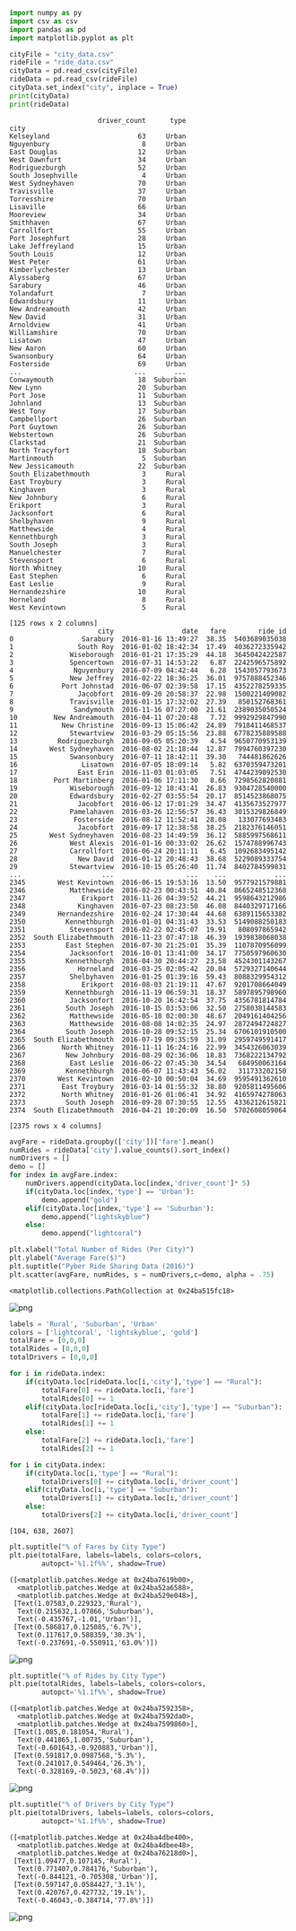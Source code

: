 

```python
import numpy as py
import csv as csv
import pandas as pd
import matplotlib.pyplot as plt
```


```python
cityFile = "city_data.csv"
rideFile = "ride_data.csv"
cityData = pd.read_csv(cityFile)
rideData = pd.read_csv(rideFile)
cityData.set_index("city", inplace = True)
print(cityData)
print(rideData)
```

                          driver_count      type
    city                                        
    Kelseyland                      63     Urban
    Nguyenbury                       8     Urban
    East Douglas                    12     Urban
    West Dawnfurt                   34     Urban
    Rodriguezburgh                  52     Urban
    South Josephville                4     Urban
    West Sydneyhaven                70     Urban
    Travisville                     37     Urban
    Torresshire                     70     Urban
    Lisaville                       66     Urban
    Mooreview                       34     Urban
    Smithhaven                      67     Urban
    Carrollfort                     55     Urban
    Port Josephfurt                 28     Urban
    Lake Jeffreyland                15     Urban
    South Louis                     12     Urban
    West Peter                      61     Urban
    Kimberlychester                 13     Urban
    Alyssaberg                      67     Urban
    Sarabury                        46     Urban
    Yolandafurt                      7     Urban
    Edwardsbury                     11     Urban
    New Andreamouth                 42     Urban
    New David                       31     Urban
    Arnoldview                      41     Urban
    Williamshire                    70     Urban
    Lisatown                        47     Urban
    New Aaron                       60     Urban
    Swansonbury                     64     Urban
    Fosterside                      69     Urban
    ...                            ...       ...
    Conwaymouth                     18  Suburban
    New Lynn                        20  Suburban
    Port Jose                       11  Suburban
    Johnland                        13  Suburban
    West Tony                       17  Suburban
    Campbellport                    26  Suburban
    Port Guytown                    26  Suburban
    Webstertown                     26  Suburban
    Clarkstad                       21  Suburban
    North Tracyfort                 18  Suburban
    Martinmouth                      5  Suburban
    New Jessicamouth                22  Suburban
    South Elizabethmouth             3     Rural
    East Troybury                    3     Rural
    Kinghaven                        3     Rural
    New Johnbury                     6     Rural
    Erikport                         3     Rural
    Jacksonfort                      6     Rural
    Shelbyhaven                      9     Rural
    Matthewside                      4     Rural
    Kennethburgh                     3     Rural
    South Joseph                     3     Rural
    Manuelchester                    7     Rural
    Stevensport                      6     Rural
    North Whitney                   10     Rural
    East Stephen                     6     Rural
    East Leslie                      9     Rural
    Hernandezshire                  10     Rural
    Horneland                        8     Rural
    West Kevintown                   5     Rural
    
    [125 rows x 2 columns]
                          city                 date   fare        ride_id
    0                 Sarabury  2016-01-16 13:49:27  38.35  5403689035038
    1                South Roy  2016-01-02 18:42:34  17.49  4036272335942
    2              Wiseborough  2016-01-21 17:35:29  44.18  3645042422587
    3              Spencertown  2016-07-31 14:53:22   6.87  2242596575892
    4               Nguyenbury  2016-07-09 04:42:44   6.28  1543057793673
    5              New Jeffrey  2016-02-22 18:36:25  36.01  9757888452346
    6            Port Johnstad  2016-06-07 02:39:58  17.15  4352278259335
    7                Jacobfort  2016-09-20 20:58:37  22.98  1500221409082
    8              Travisville  2016-01-15 17:32:02  27.39   850152768361
    9               Sandymouth  2016-11-16 07:27:00  21.61  2389035050524
    10         New Andreamouth  2016-04-11 07:20:48   7.72  9992929847990
    11           New Christine  2016-09-13 15:06:42  24.89  7918411468537
    12             Stewartview  2016-03-29 05:15:56  23.88  6778235889588
    13          Rodriguezburgh  2016-09-05 05:20:39   4.54  9650770953139
    14        West Sydneyhaven  2016-08-02 21:18:44  12.87  7994760397230
    15             Swansonbury  2016-07-11 18:42:11  39.30   744481862626
    16                Lisatown  2016-07-05 18:09:14   5.82  6370359473201
    17               East Erin  2016-11-03 01:03:05   7.51  4744239092530
    18         Port Martinberg  2016-01-06 17:11:30   8.66  7298562820881
    19             Wiseborough  2016-09-12 18:43:41  26.83  9304728540000
    20             Edwardsbury  2016-02-27 03:55:54  20.17  8514523868075
    21               Jacobfort  2016-06-12 17:01:29  34.47  4135673527977
    22             Pamelahaven  2016-03-26 12:56:57  36.43  3015329826849
    23              Fosterside  2016-08-12 11:52:41  28.08   133077693483
    24               Jacobfort  2016-09-17 12:38:58  38.25  2182376146051
    25        West Sydneyhaven  2016-08-23 14:49:59  36.12  5885997568611
    26             West Alexis  2016-01-16 00:33:02  26.62  1574788996743
    27             Carrollfort  2016-06-24 20:11:11   6.45  1092683495142
    28               New David  2016-01-12 20:48:43  38.68  5229089333754
    29             Stewartview  2016-10-15 05:26:40  11.74  8402784599831
    ...                    ...                  ...    ...            ...
    2345        West Kevintown  2016-06-15 19:53:16  13.50  9577921579881
    2346           Matthewside  2016-02-23 00:43:51  40.84  8665248512368
    2347              Erikport  2016-11-26 04:39:52  44.21  9598643212986
    2348             Kinghaven  2016-07-23 08:23:50  46.08  8440329717166
    2349        Hernandezshire  2016-02-24 17:30:44  44.68  6389115653382
    2350          Kennethburgh  2016-01-01 04:31:43  33.53  5149088250183
    2351           Stevensport  2016-02-22 02:45:07  19.91   808097865942
    2352  South Elizabethmouth  2016-11-23 07:47:18  46.39  1939838068038
    2353          East Stephen  2016-07-30 21:25:01  35.39  1107870956099
    2354           Jacksonfort  2016-10-01 13:41:00  34.17  7750597960630
    2355          Kennethburgh  2016-04-30 20:44:27  23.58  4524301143267
    2356             Horneland  2016-03-25 02:05:42  20.04  5729327140644
    2357           Shelbyhaven  2016-01-25 01:39:16  59.43  8088329954312
    2358              Erikport  2016-08-03 21:19:11  47.67  9201708664049
    2359          Kennethburgh  2016-11-19 06:59:31  18.37  5897895798960
    2360           Jacksonfort  2016-10-20 16:42:54  37.75  4356781814784
    2361          South Joseph  2016-10-15 03:53:06  32.50  2758038144583
    2362           Matthewside  2016-05-18 02:00:30  48.67  2049161404256
    2363           Matthewside  2016-08-08 14:02:35  24.97  2872494724827
    2364          South Joseph  2016-10-28 09:52:15  25.34  6706101910500
    2365  South Elizabethmouth  2016-07-19 09:35:59  31.09  2959749591417
    2366         North Whitney  2016-11-11 16:24:16  22.99  3454326063039
    2367          New Johnbury  2016-08-29 02:36:06  18.83  7368222134792
    2368           East Leslie  2016-06-22 07:45:30  34.54   684950063164
    2369          Kennethburgh  2016-06-07 11:43:43  56.02   311733202150
    2370        West Kevintown  2016-02-10 00:50:04  34.69  9595491362610
    2371         East Troybury  2016-03-14 01:55:32  38.80  9205811495606
    2372         North Whitney  2016-01-26 01:06:41  34.92  4165974278063
    2373          South Joseph  2016-09-28 07:30:55  12.55  4336212615821
    2374  South Elizabethmouth  2016-04-21 10:20:09  16.50  5702608059064
    
    [2375 rows x 4 columns]
    


```python
avgFare = rideData.groupby(['city'])['fare'].mean()
numRides = rideData['city'].value_counts().sort_index()
numDrivers = []
demo = []
for index in avgFare.index:
    numDrivers.append(cityData.loc[index,'driver_count']* 5)
    if(cityData.loc[index,'type'] == 'Urban'):
        demo.append("gold")
    elif(cityData.loc[index,'type'] == 'Suburban'):
        demo.append("lightskyblue")
    else:
        demo.append("lightcoral")

```


```python
plt.xlabel("Total Number of Rides (Per City)") 
plt.ylabel("Average Fare($)") 
plt.suptitle("Pyber Ride Sharing Data (2016)")
plt.scatter(avgFare, numRides, s = numDrivers,c=demo, alpha = .75)

```




    <matplotlib.collections.PathCollection at 0x24ba515fc18>




![png](output_3_1.png)



```python
labels = 'Rural', 'Suburban', 'Urban'
colors = ['lightcoral', 'lightskyblue', 'gold']
totalFare = [0,0,0]
totalRides = [0,0,0]
totalDrivers = [0,0,0]

for i in rideData.index:
    if(cityData.loc[rideData.loc[i,'city'],'type'] == "Rural"):
        totalFare[0] += rideData.loc[i,'fare']
        totalRides[0] += 1
    elif(cityData.loc[rideData.loc[i,'city'],'type'] == "Suburban"):
        totalFare[1] += rideData.loc[i,'fare']
        totalRides[1] += 1
    else:
        totalFare[2] += rideData.loc[i,'fare']
        totalRides[2] += 1

for i in cityData.index:
    if(cityData.loc[i,'type'] == "Rural"):
        totalDrivers[0] += cityData.loc[i,'driver_count']
    elif(cityData.loc[i,'type'] == "Suburban"):
        totalDrivers[1] += cityData.loc[i,'driver_count']
    else:
        totalDrivers[2] += cityData.loc[i,'driver_count']

```

    [104, 638, 2607]
    


```python
plt.suptitle("% of Fares by City Type")        
plt.pie(totalFare, labels=labels, colors=colors,
        autopct='%1.1f%%', shadow=True)
```




    ([<matplotlib.patches.Wedge at 0x24ba7619b00>,
      <matplotlib.patches.Wedge at 0x24ba52a6588>,
      <matplotlib.patches.Wedge at 0x24ba529e048>],
     [Text(1.07583,0.229323,'Rural'),
      Text(0.215632,1.07866,'Suburban'),
      Text(-0.435767,-1.01,'Urban')],
     [Text(0.586817,0.125085,'6.7%'),
      Text(0.117617,0.588359,'30.3%'),
      Text(-0.237691,-0.550911,'63.0%')])




![png](output_5_1.png)



```python
plt.suptitle("% of Rides by City Type")        
plt.pie(totalRides, labels=labels, colors=colors,
        autopct='%1.1f%%', shadow=True)
```




    ([<matplotlib.patches.Wedge at 0x24ba7592358>,
      <matplotlib.patches.Wedge at 0x24ba7592da0>,
      <matplotlib.patches.Wedge at 0x24ba7599860>],
     [Text(1.085,0.181054,'Rural'),
      Text(0.441865,1.00735,'Suburban'),
      Text(-0.601643,-0.920883,'Urban')],
     [Text(0.591817,0.0987568,'5.3%'),
      Text(0.241017,0.549464,'26.3%'),
      Text(-0.328169,-0.5023,'68.4%')])




![png](output_6_1.png)



```python
plt.suptitle("% of Drivers by City Type")        
plt.pie(totalDrivers, labels=labels, colors=colors,
        autopct='%1.1f%%', shadow=True)
```




    ([<matplotlib.patches.Wedge at 0x24ba4dbe400>,
      <matplotlib.patches.Wedge at 0x24ba4dbee48>,
      <matplotlib.patches.Wedge at 0x24ba76218d0>],
     [Text(1.09477,0.107145,'Rural'),
      Text(0.771407,0.784176,'Suburban'),
      Text(-0.844121,-0.705308,'Urban')],
     [Text(0.597147,0.0584427,'3.1%'),
      Text(0.420767,0.427732,'19.1%'),
      Text(-0.46043,-0.384714,'77.8%')])




![png](output_7_1.png)

